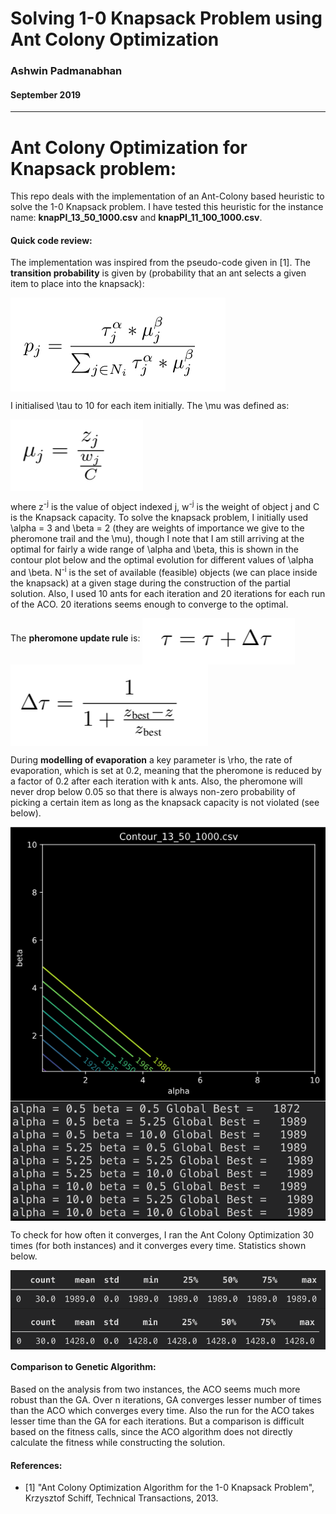 # Solving 1-0 Knapsack Problem using Ant Colony Optimization
### Ashwin Padmanabhan
#### September 2019
---

Ant Colony Optimization for Knapsack problem:
=============================================

This repo deals with the implementation of an Ant-Colony based heuristic to solve the 1-0 Knapsack problem. I have tested this heuristic for the instance name: **knapPI\_13\_50\_1000.csv** and
**knapPI\_11\_100\_1000.csv**.

#### Quick code review: 

The implementation was inspired from the pseudo-code given in
\[1\]. The **transition probability** is given by (probability
that an ant selects a given item to place into the knapsack):

<img src="/Images/transprob.png" align="middle"> 

I initialised \tau to 10 for each item initially. The \mu was
defined as: 

<img src="/Images/mu.png" align="middle"> 
    
where z<sup>-j</sup> is the value of object indexed j, w<sup>-j</sup> is the weight of object j and C
is the Knapsack capacity. To solve the knapsack problem, I initially
used \alpha = 3 and \beta = 2 (they are weights of importance we
give to the pheromone trail and the \mu), though I note that I am
still arriving at the optimal for fairly a wide range of \alpha and
\beta, this is shown in the contour plot below and the optimal
evolution for different values of \alpha and \beta. N<sup>-i</sup> is the set
of available (feasible) objects (we can place inside the knapsack) at a
given stage during the construction of the partial solution. Also, I
used 10 ants for each iteration and 20 iterations for each run of the
ACO. 20 iterations seems enough to converge to the optimal.

The **pheromone update rule** is:
<img src="/Images/tau.png" align="middle"> 
<img src="/Images/deltatau.png" align="middle"> 

During **modelling of evaporation** a key parameter is \rho, the rate
of evaporation, which is set at 0.2, meaning that the pheromone is
reduced by a factor of 0.2 after each iteration with k ants. Also, the
pheromone will never drop below 0.05 so that there is always non-zero
probability of picking a certain item as long as the knapsack capacity
is not violated (see below).

<img src="/Images/contour.png" align="middle"> 
<img src="/Images/alpha_beta_transition.png" align="middle"> 

To check for how often it converges, I ran the Ant Colony Optimization
30 times (for both instances) and it converges every time. Statistics
shown below.

<img src="/Images/summary.png" align="middle"> 
<img src="/Images/summary_oneinstances.png" align="middle"> 


#### Comparison to Genetic Algorithm: 

Based on the analysis from two instances, the ACO seems much more robust
than the GA. Over n iterations, GA converges lesser number of times
than the ACO which converges every time. Also the run for the ACO takes
lesser time than the GA for each iterations. But a comparison is
difficult based on the fitness calls, since the ACO algorithm does not
directly calculate the fitness while constructing the solution.

#### References:

* \[1\]  "Ant Colony Optimization Algorithm for the 1-0 Knapsack Problem", Krzysztof Schiff, Technical Transactions, 2013.

